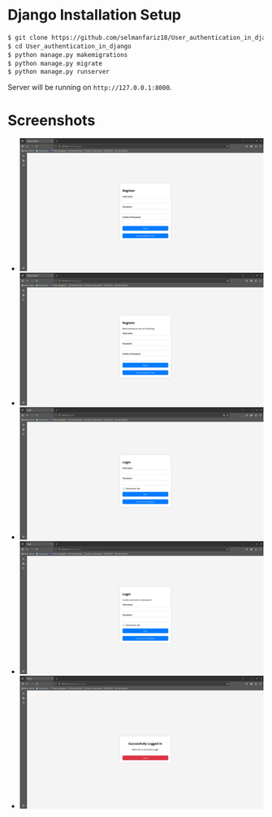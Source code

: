 # Django Installation Setup

```sh
$ git clone https://github.com/selmanfariz18/User_authentication_in_django
$ cd User_authentication_in_django
$ python manage.py makemigrations
$ python manage.py migrate
$ python manage.py runserver
```

Server will be running on `http://127.0.0.1:8000`.

# Screenshots

- ![Home Page](screenshots/register.png)
- ![Dashboard](screenshots/register_with_error.png)
- ![Settings](screenshots/login.png)
- ![Settings](screenshots/login_with_error.png)
- ![Sucess login](screenshots/success.png)

